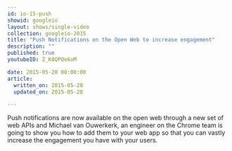 ```yaml
---
id: io-15-push
showid: googleio
layout: shows/single-video
collection: googleio-2015
title: "Push Notifications on the Open Web to increase engagement"
description: ""
published: true
youtubeID: Z_K8QPQe6oM

date: 2015-05-28 00:00:00
article:
  written_on: 2015-05-28
  updated_on: 2015-05-28

---
```

Push notifications are now available on the open web through a new set of web APIs and 
Michael van Ouwerkerk, an engineer on the Chrome team is going to show you how to add 
them to your web app so that you can vastly increase the engagement you have with 
your users.